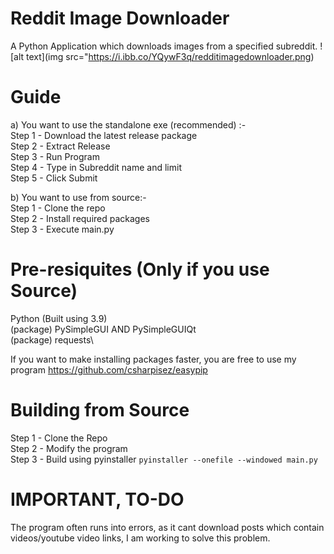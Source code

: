 # Reddit Image Downloader
A Python Application which downloads images from a specified subreddit.
![alt text](img src="https://i.ibb.co/YQywF3q/redditimagedownloader.png)

# Guide
a) You want to use the standalone exe (recommended) :-\
Step 1 - Download the latest release package\
Step 2 - Extract Release\
Step 3 - Run Program\
Step 4 - Type in Subreddit name and limit\
Step 5 - Click Submit

b) You want to use from source:-\
Step 1 - Clone the repo\
Step 2 - Install required packages\
Step 3 - Execute main.py

# Pre-resiquites (Only if you use Source)
Python (Built using 3.9)\
(package) PySimpleGUI AND PySimpleGUIQt\
(package) requests\

If you want to make installing packages faster, you are free to use my program https://github.com/csharpisez/easypip

# Building from Source
Step 1 - Clone the Repo\
Step 2 - Modify the program\
Step 3 - Build using pyinstaller ```pyinstaller --onefile --windowed main.py```

# IMPORTANT, TO-DO
The program often runs into errors, as it cant download posts which contain videos/youtube video links, I am working to solve this problem.

